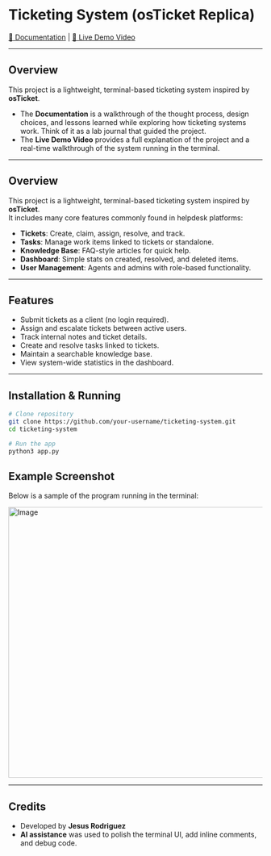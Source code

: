 # Ticketing System (osTicket Replica)

[📖 Documentation](https://docs.google.com/document/d/1P_bCaPFJnCOJqUxmE8CO5Moeg9lkE3HV82Mnr1on77o/edit?usp=sharing) | [🎥 Live Demo Video](#)

---

## Overview
This project is a lightweight, terminal-based ticketing system inspired by **osTicket**.  

- The **Documentation** is a walkthrough of the thought process, design choices, and lessons learned while exploring how ticketing systems work. Think of it as a lab journal that guided the project.  
- The **Live Demo Video** provides a full explanation of the project and a real-time walkthrough of the system running in the terminal.  
---

## Overview
This project is a lightweight, terminal-based ticketing system inspired by **osTicket**.  
It includes many core features commonly found in helpdesk platforms:
- **Tickets**: Create, claim, assign, resolve, and track.
- **Tasks**: Manage work items linked to tickets or standalone.
- **Knowledge Base**: FAQ-style articles for quick help.
- **Dashboard**: Simple stats on created, resolved, and deleted items.
- **User Management**: Agents and admins with role-based functionality.

---

## Features
- Submit tickets as a client (no login required).
- Assign and escalate tickets between active users.
- Track internal notes and ticket details.
- Create and resolve tasks linked to tickets.
- Maintain a searchable knowledge base.
- View system-wide statistics in the dashboard.

---

## Installation & Running
```bash
# Clone repository
git clone https://github.com/your-username/ticketing-system.git
cd ticketing-system

# Run the app
python3 app.py
```

## Example Screenshot
Below is a sample of the program running in the terminal:

<img width="531" height="537" alt="Image" src="https://github.com/user-attachments/assets/61d698f2-99ac-4698-a415-15b811016988" />

---

## Credits
- Developed by **Jesus Rodriguez**  
- **AI assistance** was used to polish the terminal UI, add inline comments, and debug code.


